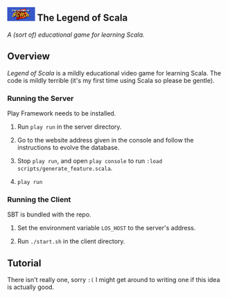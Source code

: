 ## ![Logo](/tools/art/splash.png) The Legend of Scala

_A (sort of) educational game for learning Scala._

## Overview

_Legend of Scala_ is a mildly educational video game for learning Scala. The
code is mildly terrible (it's my first time using Scala so please be gentle).

### Running the Server

Play Framework needs to be installed.

1. Run `play run` in the server directory.

2. Go to the website address given in the console and follow the instructions
   to evolve the database.

3. Stop `play run`, and open `play console` to run
   `:load scripts/generate_feature.scala`.

4. `play run`

### Running the Client

SBT is bundled with the repo.

1. Set the environment variable `LOS_HOST` to the server's address.

2. Run `./start.sh` in the client directory.

## Tutorial

There isn't really one, sorry `:(` I might get around to writing one if this
idea is actually good.
